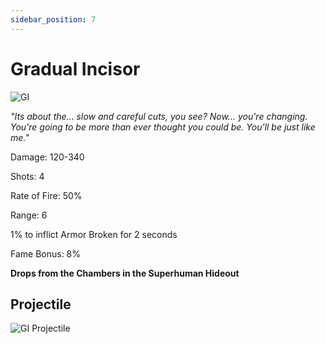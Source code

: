 ```yaml
---
sidebar_position: 7
---
```


# Gradual Incisor

![GI](https://vwiki.valorserver.com/api/item/picture/gradual%20incisor)

<i>"Its about the... slow and careful cuts, you see? Now... you're changing. You're going to be more than ever thought you could be. You'll be just like me."</i>

Damage: 120-340

Shots: 4

Rate of Fire: 50%

Range: 6

1% to inflict Armor Broken for 2 seconds

Fame Bonus: 8%

**Drops from the Chambers in the Superhuman Hideout**

## Projectile 

![GI Projectile](https://cdn.discordapp.com/attachments/953134990428868629/981721263267528756/gradualincisor.gif)
